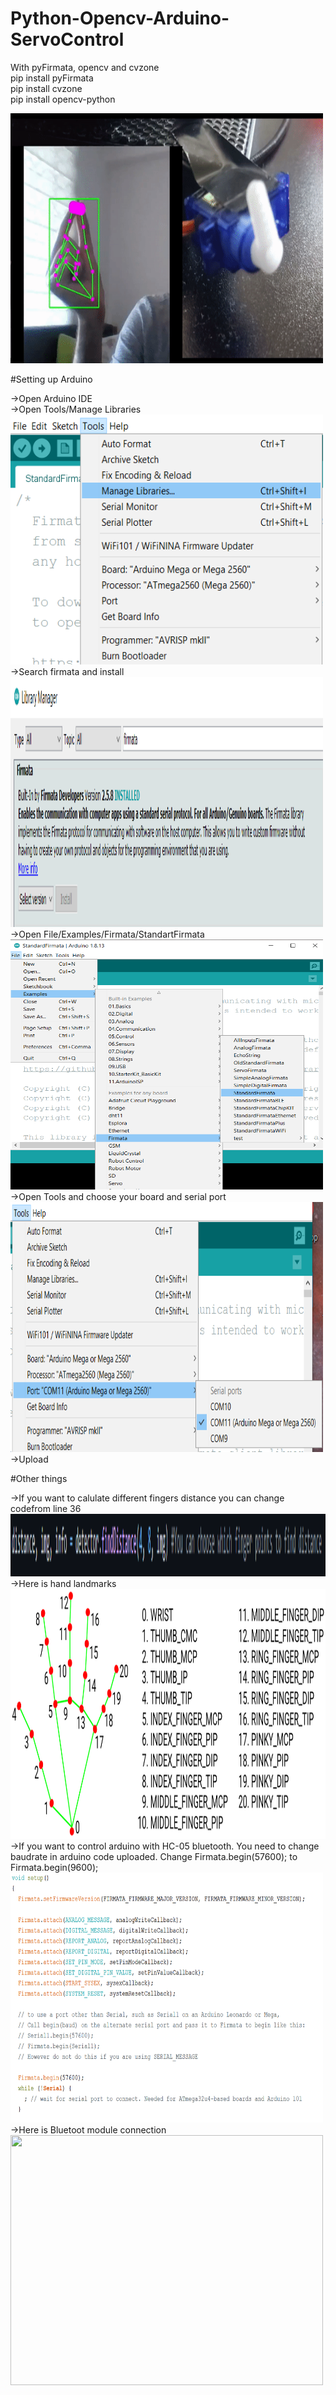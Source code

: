 # Python-Opencv-Arduino-ServoControl  
With pyFirmata, opencv and cvzone  
pip install pyFirmata  
pip install cvzone  
pip install opencv-python  

<img src="https://github.com/heimdilon/Python-Opencv-Arduino-ServoControl/blob/main/pics/demo.gif" width="500" height="400" />  

#Setting up Arduino  

->Open Arduino IDE  
->Open Tools/Manage Libraries  
<img src="https://github.com/heimdilon/Python-Opencv-Arduino-ServoControl/blob/main/pics/1.png" width="500" height="400" />  
->Search firmata and install  
<img src="https://github.com/heimdilon/Python-Opencv-Arduino-ServoControl/blob/main/pics/2.png" width="500" height="400" />  
->Open File/Examples/Firmata/StandartFirmata  
<img src="https://github.com/heimdilon/Python-Opencv-Arduino-ServoControl/blob/main/pics/3.png" width="500" height="400" />  
->Open Tools and choose your board and serial port  
<img src="https://github.com/heimdilon/Python-Opencv-Arduino-ServoControl/blob/main/pics/4.png" width="500" height="400" />  
->Upload  

#Other things  

->If you want to calulate different fingers distance you can change codefrom line 36  
<img src="https://github.com/heimdilon/Python-Opencv-Arduino-ServoControl/blob/main/pics/5.png" width="1000" height="100" />  
->Here is hand landmarks  
<img src="https://github.com/heimdilon/Python-Opencv-Arduino-ServoControl/blob/main/pics/hand_landmarks.png" width="600" height="400" />  
->If you want to control arduino with HC-05 bluetooth. You need to change baudrate in arduino code uploaded. Change Firmata.begin(57600); to Firmata.begin(9600);  
<img src="https://github.com/heimdilon/Python-Opencv-Arduino-ServoControl/blob/main/pics/6.png" width="500" height="400" />  
->Here is Bluetoot module connection  
<img src="https://github.com/heimdilon/Python-Opencv-Arduino-ServoControl/blob/main/pics/7.png" width="500" height="400" />  
